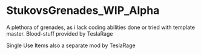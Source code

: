 # StukovsGrenades_WIP_Alpha
A plethora of grenades, as i lack coding abilities done or tried with template master. Blood-stuff provided by TeslaRage

Single Use Items also a separate mod by TeslaRage
